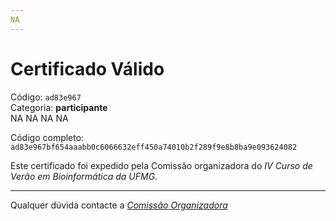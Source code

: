 ```yaml
---
NA
---
```


# Certificado Válido

Código: `ad83e967`<br>
Categoria: **participante**<br>
NA
NA
NA
NA


Código completo: `ad83e967bf654aaabb0c6066632eff450a74010b2f289f9e8b8ba9e093624082`


Este certificado foi expedido pela Comissão organizadora do *IV Curso de Verão em Bioinformática da UFMG*.

----

Qualquer dúvida contacte a [_Comissão Organizadora_](<mailto:cursobioinfoufmg@gmail.com$subject=[Certificados]>)


